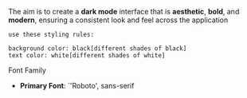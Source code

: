 The aim is to create a
**dark mode** interface that is **aesthetic**, **bold**, and **modern**,
ensuring a consistent look and feel across the application

    use these styling rules:

    background color: black[different shades of black]
    text color: white[different shades of white]

Font Family
- **Primary Font**: `'Roboto', sans-serif